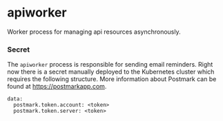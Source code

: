 # apiworker

Worker process for managing api resources asynchronously.

### Secret

The `apiworker` process is responsible for sending email reminders. Right now
there is a secret manually deployed to the Kubernetes cluster which requires the
following structure. More information about Postmark can be found at https://postmarkapp.com.

```
data:
  postmark.token.account: <token>
  postmark.token.server: <token>
```
